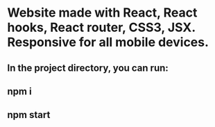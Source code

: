 # Website made with React, React hooks, React router, CSS3, JSX. Responsive for all mobile devices. 

## In the project directory, you can run:

## npm i
## npm start
